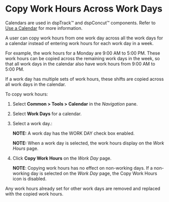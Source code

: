 # Copy Work Hours Across Work Days

Calendars are used in dspTrack™ and dspConcut™ components. Refer to [Use
a Calendar](Use_a_Calendar.htm) for more information.

A user can copy work hours from one work day across all the work days
for a calendar instead of entering work hours for each work day in a
week.

For example, the work hours for a Monday are 9:00 AM to 5:00 PM. These
work hours can be copied across the remaining work days in the week, so
that all work days in the calendar also have work hours from 9:00 AM to
5:00 PM.

If a work day has multiple sets of work hours, these shifts are copied
across all work days in the calendar.

To copy work hours:

1.  Select **Common \> Tools \> Calendar** in the *Navigation* pane.

2.  Select **Work Days** for a calendar.

3.  Select a work day.:
    
    **NOTE:** A work day has the WORK DAY check box enabled.
    
    **NOTE:** When a work day is selected, the work hours display on the
    *Work Hours* page.

4.  Click **Copy Work Hours** on the *Work Day* page.
    
    **NOTE**: Copying work hours has no effect on non-working days. If a
    non-working day is selected on the *Work Day* page, the Copy Work
    Hours icon is disabled.

Any work hours already set for other work days are removed and replaced
with the copied work hours.
